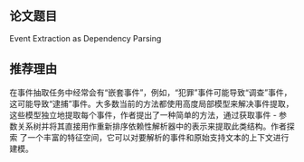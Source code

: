 ## 论文题目
Event Extraction as Dependency Parsing

## 推荐理由
在事件抽取任务中经常会有“嵌套事件”，例如，“犯罪”事件可能导致“调查”事件，这可能导致“逮捕”事件。大多数当前的方法都使用高度局部模型来解决事件提取，
这些模型独立地提取每个事件，作者提出了一种简单的方法，通过获取事件 - 参数关系树并将其直接用作重新排序依赖性解析器中的表示来提取此类结构。作者探索
了一个丰富的特征空间，它可以对要解析的事件和原始支持文本的上下文进行建模。

